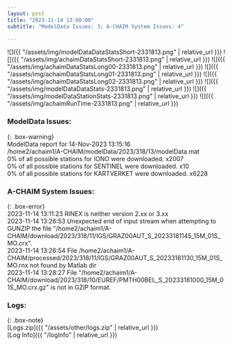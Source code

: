 ```yaml
---
layout: post
title: "2023-11-14 13:00:00"
subtitle: "ModelData Issues: 3; A-CHAIM System Issues: 4"

---
```


![]({{ "/assets/img/modelDataDataStatsShort-2331813.png" | relative_url }})
![]({{ "/assets/img/achaimDataStatsShort-2331813.png" | relative_url }})
![]({{ "/assets/img/achaimDataStatsLong00-2331813.png" | relative_url }})
![]({{ "/assets/img/achaimDataStatsLong01-2331813.png" | relative_url }})
![]({{ "/assets/img/achaimDataStatsLong02-2331813.png" | relative_url }})
![]({{ "/assets/img/modelDataDataStats-2331813.png" | relative_url }})
![]({{ "/assets/img/modelDataStationStats-2331813.png" | relative_url }})
![]({{ "/assets/img/achaimRunTime-2331813.png" | relative_url }})


### ModelData Issues:  
  
{: .box-warning}  
 ModelData report for 14-Nov-2023 13:15:16   
 /home2/achaim1/A-CHAIM/modelData/2023/318/13/modelData.mat   
 0% of all possible stations for IONO were downloaded. x2007   
 0% of all possible stations for SENTINEL were downloaded. x10   
 0% of all possible stations for KARTVERKET were downloaded. x6228   
  
### A-CHAIM System Issues:  
  
{: .box-error}  
2023-11-14 13:11:23 RINEX is neither version 2.xx or 3.xx  
2023-11-14 13:26:53 Unexpected end of input stream when attempting to GUNZIP the file "/home2/achaim1/A-CHAIM/download/2023/318/11/IGS/GRAZ00AUT_S_20233181145_15M_01S_MO.crx".  
2023-11-14 13:26:54 File /home2/achaim1/A-CHAIM/processed/2023/318/11/IGS/GRAZ00AUT_S_20233181130_15M_01S_MO.rnx not found by Matlab dir  
2023-11-14 13:28:27 File "/home2/achaim1/A-CHAIM/download/2023/318/10/EUREF/PMTH00BEL_S_20233181000_15M_01S_MO.crx.gz" is not in GZIP format.  

### Logs:  
  
{: .box-note}  
[Logs.zip]({{ "/assets/other/logs.zip" | relative_url }})  
[Log Info]({{ "/logInfo" | relative_url }})  
